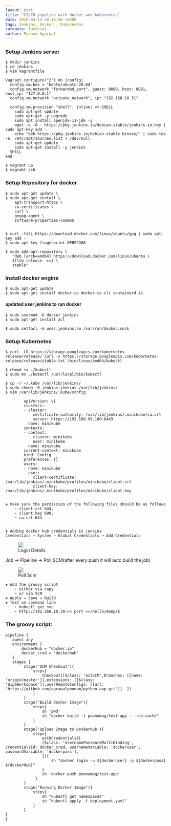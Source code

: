 ```yaml
---
layout: post
title: "CI/CD pipeline with docker and kubernetes"
date: 2020-04-14 20:10:00 +0300
tags: Jenkins, Docker , Kubernetes
category: Tutorial
author: Poonam Agarwal
---
```


### Setup Jenkins server

	$ mkdir jenkins
	$ cd jenkins
	$ vim Vagrantfile

	Vagrant.configure("2") do |config|
	  config.vm.box = "bento/ubuntu-20.04"
	  config.vm.network "forwarded_port", guest: 8080, host: 8081, host_ip: "127.0.0.1"
	  config.vm.network "private_network", ip: "192.168.10.31"

	  config.vm.provision "shell", inline: <<-SHELL
	    sudo apt-get update
	    sudo apt-get -y upgrade
	    sudo apt install openjdk-11-jdk -y  
	    wget -q -O - https://pkg.jenkins.io/debian-stable/jenkins.io.key | sudo apt-key add -
	    echo "deb https://pkg.jenkins.io/debian-stable binary/" | sudo tee -a  /etc/apt/sources.list > /dev/null
	    sudo apt-get update
	    sudo apt-get install -y jenkins
	  SHELL
	end

	$ vagrant up
	$ vagrabt ssh

### Setup Repository for docker

	$ sudo apt-get update \
	$ sudo apt-get install \
	    apt-transport-https \
	    ca-certificates \
	    curl \
	    gnupg-agent \
	    software-properties-common


	$ curl -fsSL https://download.docker.com/linux/ubuntu/gpg | sudo apt-key add -
	$ sudo apt-key fingerprint 0EBFCD88

	$ sudo add-apt-repository \
	   "deb [arch=amd64] https://download.docker.com/linux/ubuntu \
	   $(lsb_release -cs) \
	   stable"


### Install docker engine

	$ sudo apt-get update
	$ sudo apt-get install docker-ce docker-ce-cli containerd.io

#### updated user jenkins to run docker 
	$ sudo usermod -G docker jenkins	
	$ sudo apt-get install acl

	$ sudo setfacl -m user:jenkins:rw /var/run/docker.sock

### Setup Kubernetes

	$ curl -LO https://storage.googleapis.com/kubernetes-release/release/`curl -s https://storage.googleapis.com/kubernetes-release/release/stable.txt`/bin/linux/amd64/kubectl

	$ chmod +x ./kubectl
	$ sudo mv ./kubectl /usr/local/bin/kubectl

	$ cp -r ~/.kube /var/lib/jenkins/
	$ sudo chown -R jenkins:jenkins /var/lib/jenkins/
	$ vim /var/lib/jenkins/.kube/config

			apiVersion: v1
			clusters:
			- cluster:
			    certificate-authority: /var/lib/jenkins/.minikube/ca.crt
			    server: https://192.168.99.100:8443
			  name: minikube
			contexts:
			- context:
			    cluster: minikube
			    user: minikube
			  name: minikube
			current-context: minikube
			kind: Config
			preferences: {}
			users:
			- name: minikube
			  user:
			    client-certificate: /var/lib/jenkins/.minikube/profiles/minikube/client.crt
			    client-key: /var/lib/jenkins/.minikube/profiles/minikube/client.key


	❖ make sure the permission of the following files should be as follows
		➢ client.crt 644, 
		➢ client.key 600, 
		➢ ca.crt 644


	$ Adding docker hub credentials in jenkins
	Credentials → System → Global Credentials → Add Credentials

<div>

<figure>
<img src="{{ site.github.url }}/media/img/credentials.png" />
<figcaption>Login Details</figcaption>
</figure>

</div>

Job → Pipeline → Poll SCM(after every push it will auto build the job)

<div>

<figure>
<img src="{{ site.github.url }}/media/img/pollscm.png" />
<figcaption>Poll Scm</figcaption>
</figure>

</div>


	❖ Add the groovy script
		➢ either via copy
		➢ or via SCM
	❖ Apply → Save → Build
	❖ Test on command line
		➢ kubectl get svc
		➢ http://192.168.10.30:<< port >>/hello/deepak

### The groovy script:

	pipeline {
	   agent any
	   environment {
	       dockerHub = "docker.io"
	       docker_cred = 'dockerhub'
	   }
	   stages {
			stage('SCM Checkout'){
				steps{
					checkout([$class: 'GitSCM',branches: [[name: 'origin/master']],extensions: [[$class: 'WipeWorkspace']],userRemoteConfigs: [[url: 'https://github.com/agrawalpoonam/python-app.git']]  ])
				}
			}
			stage("Build Docker Image"){
				steps{
					sh 'pwd'
					sh "docker build -t poonamag/test-app . --no-cache"
				}
			}
			stage('Upload Image to DockerHub'){
				steps{ 
		     	    withCredentials([
	     		 	[$class: 'UsernamePasswordMultiBinding', credentialsId: docker_cred, usernameVariable: 'dockeruser', passwordVariable: 'dockerpass'],
	  				]){
						sh "docker login -u ${dockeruser} -p ${dockerpass} ${dockerHub}"
	  				}
		    	  	sh 'docker push poonamag/test-app'
		    	 }
		  	}
			stage("Running Docker Image"){
				steps{
					sh "kubectl get namespaces"
					sh "kubectl apply -f deployment.yaml"
				}
			}
	}
	}


